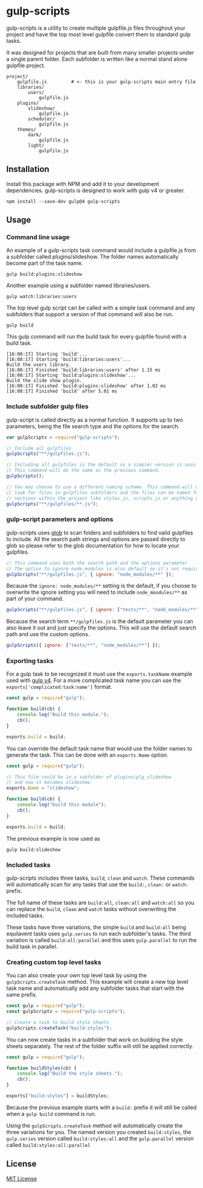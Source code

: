 # gulp-scripts

gulp-scripts is a utility to create multiple gulpfile.js files throughout your
project and have the top most level gulpfile convert them to standard gulp tasks.

It was designed for projects that are built from many smaller projects under a
single parent folder. Each subfolder is written like a normal stand alone gulpfile project.

```
project/
	gulpfile.js			# <- this is your gulp-scripts main entry file
	libraries/
		users/
			gulpfile.js
	plugins/
		slideshow/
			gulpfile.js
		scheduler/
			gulpfile.js
	themes/
		dark/
			gulpfile.js
		light/
			gulpfile.js

```

## Installation

Install this package with NPM and add it to your development dependencies.
gulp-scripts is designed to work with gulp v4 or greater.

`npm install --save-dev gulp@4 gulp-scripts`

## Usage

### Command line usage

An example of a gulp-scripts task command would include a gulpfile.js from a subfolder
called plugins/slideshow. The folder names automatically become part of the task name.

`gulp build:plugins:slideshow`

Another example using a subfolder named libraries/users.

`gulp watch:libraries:users`

The top level gulp script can be called with a simple task command and any
subfolders that support a version of that command will also be run.

`gulp build`

This gulp command will run the build task for every gulpfile found with a build task.

```
[16:08:17] Starting 'build'...
[16:08:17] Starting 'build:libraries:users'...
Build the users library.
[16:08:17] Finished 'build:libraries:users' after 1.15 ms
[16:08:17] Starting 'build:plugins:slideshow'...
Build the slide show plugin.
[16:08:17] Finished 'build:plugins:slideshow' after 1.02 ms
[16:08:17] Finished 'build' after 5.01 ms
```

### Include subfolder gulp files

gulp-script is called directly as a normal function. It supports up to two parameters,
being the file search type and the options for the search.

```javascript
var gulpScripts = require("gulp-scripts");

// Include all gulpfiles
gulpScripts("**/gulpfiles.js");

// Including all gulpfiles is the default so a simpler version is available.
// This command will do the same as the previous command.
gulpScripts();

// You may choose to use a different naming scheme. This command will only
// look for files in gulpfiles subfolders and the files can be named for different
// sections within the project like styles.js, scripts.js or anything else.
gulpScripts("**/gulpfiles/**.js");
```

### gulp-script parameters and options

gulp-scripts uses [glob](https://www.npmjs.com/package/glob) to scan folders and
subfolders to find valid gulpfiles to include. All the search path strings and options
are passed directly to glob so please refer to the glob documentation for how
to locate your gulpfiles.

```javascript
// This command uses both the search path and the options parameter
// The option to ignore node_modules is also default so it's not required here
gulpScripts("**/gulpfiles.js", { ignore: "node_modules/**" });
```

Because the `ignore: node_modules/**` setting is the default, if you choose to overwrite
the ignore setting you will need to include `node_moodules/**` as part of your
command.

```javascript
gulpScripts("**/gulpfiles.js", { ignore: ["tests/**", "node_modules/**"] });
```

Because the search term `**/gulpfiles.js` is the default parameter you can
also leave it out and just specify the options. This will use the default search
path and use the custom options.

```javascript
gulpScripts({ ignore: ["tests/**", "node_modules/**"] });
```

### Exporting tasks

For a gulp task to be recognized it must use the `exports.taskName` example used
with [gulp v4](https://github.com/gulpjs/gulp). For a more complicated task name
you can use the `exports['complicated:task:name']` format.

```javascript
const gulp = require("gulp");

function build(cb) {
	console.log("Build this module.");
	cb();
}

exports.build = build;
```

You can override the default task name that would use the folder names to generate the task. This can be done with an `exports.Name` option.

```javascript
const gulp = require("gulp");

// This file could be in a subfolder of plugins/plg_slideshow
// and now it becomes slideshow
exports.Name = "slideshow";

function build(cb) {
	console.log("build this module");
	cb();
}

exports.build = build;
```

The previous example is now used as

`gulp build:slideshow`

### Included tasks

gulp-scripts includes three tasks, `build`, `clean` and `watch`.
These commands will automatically scan for any tasks that use the `build:`,
`clean:` or `watch:` prefix.

The full name of these tasks are `build:all`, `clean:all` and `watch:all` so you
can replace the `build`, `clean` and `watch` tasks without overwriting the included
tasks.

These tasks have three variations, the simple `build` and `build:all` being equilavent
tasks uses `gulp.series` to run each subfolder's tasks. The third variation is
called `build:all:parallel` and this uses `gulp.parallel` to run the build task in parallel.

### Creating custom top level tasks

You can also create your own top level task by using the `gulpScripts.createTask`
method. This example will create a new top level task name and automatically add any subfolder tasks that start with the same prefix.

```javascript
const gulp = require("gulp");
const gulpScripts = require("gulp-scripts");

// Create a task to build style sheets
gulpScripts.createTask("build:styles");
```

You can now create tasks in a subfolder that work on building the style sheets
separately. The rest of the folder suffix will still be applied correctly.

```javascript
const gulp = require("gulp");

function buildStyles(cb) {
	console.log("Build the style sheets.");
	cb();
}

exports["build:styles"] = buildStyles;
```

Because the previous example starts with a `build:` prefix it will still be called
when a `gulp build` command is run.

Using the `gulpScripts.createTask` method will automatically create the three variations
for you. The named version you created `build:styles`, the `gulp.series` version called
`build:styles:all` and the `gulp.parallel` version called `build:styles:all:parallel`

## License

[MIT License](http://en.wikipedia.org/wiki/MIT_License)
